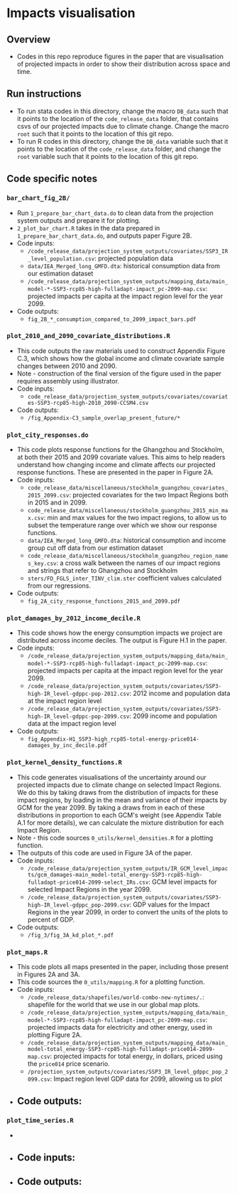 # Impacts visualisation

## Overview 
- Codes in this repo reproduce figures in the paper that are visualisation of projected impacts in order to show their distribution across space and time. 

## Run instructions
- To run stata codes in this directory, change the macro `DB_data` such that it points to the location of the `code_release_data` folder, that contains csvs of our projected impacts due to climate change. Change the macro `root` such that it points to the location of this git repo. 
- To run R codes in this directory, change the `DB_data` variable such that it points to the location of the `code_release_data` folder, and change the `root` variable  such that it points to the location of this git repo. 

## Code specific notes

### `bar_chart_fig_2B/`
- Run `1_prepare_bar_chart_data.do` to clean data from the projection system outputs and prepare it for plotting. 
- `2_plot_bar_chart.R` takes in the data prepared in `1_prepare_bar_chart_data.do`, and outputs paper Figure 2B. 
- Code inputs:
	- `/code_release_data/projection_system_outputs/covariates/SSP3_IR_level_population.csv`: projected population data
	- `data/IEA_Merged_long_GMFD.dta`: historical consumption data from our estimation dataset
	- `/code_release_data/projection_system_outputs/mapping_data/main_model-*-SSP3-rcp85-high-fulladapt-impact_pc-2099-map.csv`: projected impacts per capita at the impact region level for the year 2099.
- Code outputs: 
	- `fig_2B_*_consumption_compared_to_2099_impact_bars.pdf`

### `plot_2010_and_2090_covariate_distributions.R`
- This code outputs the raw materials used to construct Appendix Figure C.3, which shows how the global income and climate covariate sample changes between 2010 and 2090.
- Note - construction of the final version of the figure used in the paper requires assembly using illustrator.
- Code inputs:
	- `code_release_data/projection_system_outputs/covariates/covariates-SSP3-rcp85-high-2010_2090-CCSM4.csv`
- Code outputs: 
	- `/fig_Appendix-C3_sample_overlap_present_future/*`

### `plot_city_responses.do`
- This code plots response functions for the Ghangzhou and Stockholm, at both their 2015 and 2099 covariate values. This aims to help readers understand how changing income and climate affects our projected response functions. These are presented in the paper in Figure 2A. 
- Code inputs:
	- `code_release_data/miscellaneous/stockholm_guangzhou_covariates_2015_2099.csv`: projected covariates for the two Impact Regions both in 2015 and in 2099. 
	- `code_release_data/miscellaneous/stockholm_guangzhou_2015_min_max.csv`: min and max values for the two impact regions, to allow us to subset the temperature range over which we show our response functions. 
	- `data/IEA_Merged_long_GMFD.dta`: historical consumption and income group cut off data from our estimation dataset
	- `code_release_data/miscellaneous/stockholm_guangzhou_region_names_key.csv`: a cross walk between the names of our impact regions and strings that refer to Ghangzhou and Stockholm
	- `sters/FD_FGLS_inter_TINV_clim.ster` coefficient values calculated from our regressions. 
- Code outputs: 
	- `fig_2A_city_response_functions_2015_and_2099.pdf`

### `plot_damages_by_2012_income_decile.R`
- This code shows how the energy consumption impacts we project are distributed across income deciles. The output is Figure H.1 in the paper. 
- Code inputs:
	- `/code_release_data/projection_system_outputs/mapping_data/main_model-*-SSP3-rcp85-high-fulladapt-impact_pc-2099-map.csv`: projected impacts per capita at the impact region level for the year 2099.
	- `/code_release_data/projection_system_outputs/covariates/SSP3-high-IR_level-gdppc-pop-2012.csv`: 2012 income and population data at the impact region level
	- `/code_release_data/projection_system_outputs/covariates/SSP3-high-IR_level-gdppc-pop-2099.csv`: 2099 income and population data at the impact region level
- Code outputs: 
	- `fig_Appendix-H1_SSP3-high_rcp85-total-energy-price014-damages_by_inc_decile.pdf`

### `plot_kernel_density_functions.R`
- This code generates visualisations of the uncertainty around our projected impacts due to climate change on selected Impact Regions. We do this by taking draws from the distribution of impacts for these impact regions, by loading in the mean and variance of their impacts by GCM for the year 2099. By taking a draws from in each of these distributions in proportion to each GCM's weight (see Appendix Table A.1 for more details), we can calculate the mixture distribution for each Impact Region. 
- Note - this code sources `0_utils/kernel_densities.R` for a plotting function. 
- The outputs of this code are used in Figure 3A of the paper.
- Code inputs:
	- `/code_release_data/projection_system_outputs/IR_GCM_level_impacts/gcm_damages-main_model-total_energy-SSP3-rcp85-high-fulladapt-price014-2099-select_IRs.csv`: GCM level impacts for selected Impact Regions in the year 2099. 
	- `/code_release_data/projection_system_outputs/covariates/SSP3-high-IR_level-gdppc_pop-2099.csv`: GDP values for the Impact Regions in the year 2099, in order to convert the units of the plots to percent of GDP. 
- Code outputs: 
	- `/fig_3/fig_3A_kd_plot_*.pdf`

### `plot_maps.R`
- This code plots all maps presented in the paper, including those present in Figures 2A and 3A. 
- This code sources the `0_utils/mapping.R` for a plotting function. 
- Code inputs:
	- `/code_release_data/shapefiles/world-combo-new-nytimes/.`: shapefile for the world that we use in our global map plots. 
	- `/code_release_data/projection_system_outputs/mapping_data/main_model-*-SSP3-rcp85-high-fulladapt-impact_pc-2099-map.csv`: projected impacts data for electricity and other energy, used in plotting Figure 2A. 
	- `/code_release_data/projection_system_outputs/mapping_data/main_model-total_energy-SSP3-rcp85-high-fulladapt-price014-2099-map.csv`: projected impacts for total energy, in dollars, priced using the `price014` price scenario.
	- `/projection_system_outputs/covariates/SSP3_IR_level_gdppc_pop_2099.csv`: Impact region level GDP data for 2099, allowing us to plot 
- Code outputs: 
	- 
	
### `plot_time_series.R`
-
- Code inputs:
	- 
- Code outputs: 
	- 
	

